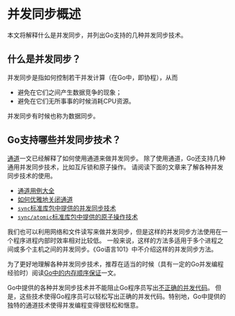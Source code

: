 # 并发同步概述

本文将解释什么是并发同步，并列出Go支持的几种并发同步技术。

## 什么是并发同步？

并发同步是指如何控制若干并发计算（在Go中，即协程），从而

* 避免在它们之间产生数据竞争的现象；
* 避免在它们无所事事的时候消耗CPU资源。

并发同步有时候也称为数据同步。

## Go支持哪些并发同步技术？

[通道](https://gfw.go101.org/article/channel.html)一文已经解释了如何使用通道来做并发同步。 除了使用通道，Go还支持几种通用并发同步技术，比如互斥锁和原子操作。 请阅读下面的文章来了解各种并发同步技术的使用。

* [通道用例大全](https://gfw.go101.org/article/channel-use-cases.html)
* [如何优雅地关闭通道](https://gfw.go101.org/article/channel-closing.html)
* [`sync`标准库包中提供的并发同步技术](https://gfw.go101.org/article/concurrent-synchronization-more.html)
* [`sync/atomic`标准库包中提供的原子操作技术](https://gfw.go101.org/article/concurrent-atomic-operation.html)

我们也可以利用网络和文件读写来做并发同步，但是这样的并发同步方法使用在一个程序进程内部时效率相对比较低。 一般来说，这样的方法多适用于多个进程之间或多个主机之间的并发同步。《Go语言101》中不介绍这样的并发同步方法。

为了更好地理解各种并发同步技术，推荐在适当的时候（具有一定的Go并发编程经验时）阅读[Go中的内存顺序保证](https://gfw.go101.org/article/memory-model.html)一文。

Go中提供的各种并发同步技术并不能阻止Go程序员写出[不正确的并发代码](https://gfw.go101.org/article/concurrent-common-mistakes.html)。 但是，这些技术使得Go程序员可以轻松写出正确的并发代码。特别地，Go中提供的独特的通道技术使得并发编程变得很轻松和惬意。
